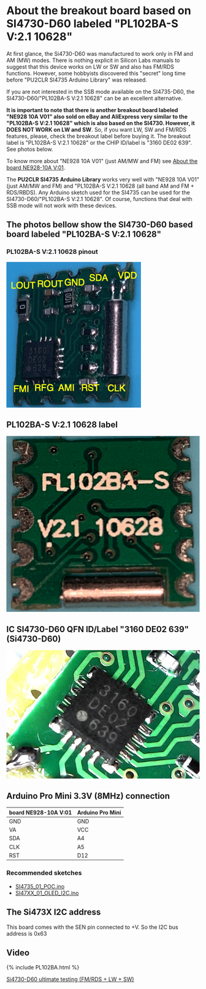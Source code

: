 # About the breakout board based on SI4730-D60 labeled "PL102BA-S V:2.1 10628" 

At first glance, the Si4730-D60 was manufactured to work only in FM and AM (MW) modes. There is nothing explicit in Silicon Labs manuals to suggest that this device works on LW or SW and also has FM/RDS functions. However, some hobbyists discovered this "secret" long time before "PU2CLR SI4735 Arduino Library" was released. 


If you are not interested in the SSB mode available on the SI4735-D60, the SI4730-D60/"PL102BA-S V:2.1 10628" can be an excellent alternative.

__It is important to note that there is another breakout board labeled "NE928 10A V01" also sold on eBay and AliExpress very similar to the "PL102BA-S V:2.1 10628"  which is also based on the SI4730. However, it DOES NOT WORK on LW and SW__. So, if you want LW, SW and FM/RDS features, please, check the breakout label before buying it. The breakout label is "PL102BA-S V:2.1 10628" or the CHIP ID/label is "3160 DE02 639". See photos below.  

To know more about "NE928 10A V01" (just AM/MW and FM) see [About the board NE928-10A V:01](https://pu2clr.github.io/SI4735/extras/BOARD_NE928_10A_V_01/).

The __PU2CLR SI4735 Arduino Library__ works very well with "NE928 10A V01" (just AM/MW and FM) and "PL102BA-S V:2.1 10628 (all band AM and FM + RDS/RBDS). Any Arduino sketch used for the SI4735 can be used for the SI4730-D60/"PL102BA-S V:2.1 10628". Of course, functions that deal with SSB mode will not work with these devices.


## The photos bellow show the SI4730-D60 based board labeled "PL102BA-S V:2.1 10628" 


### PL102BA-S V:2.1 10628 pinout

![PL102BA-S V:2.1 10628](./PL102BA_01.png)

## PL102BA-S V:2.1 10628 label


![PL102BA-S V:2.1 10628 label](./PL102BA_02.png)


## IC SI4730-D60 QFN  ID/Label "3160 DE02 639" (Si4730-D60)

![Si4730-D60 label](./SI4730_3160DE02639_01.jpg)


## Arduino Pro Mini 3.3V (8MHz) connection


|  board NE928-10A V:01 |  Arduino Pro Mini |
| --------------------- | ----------------- |
| GND  | GND | 
| VA   | VCC |
| SDA  | A4  |
| CLK  | A5  |
| RST  | D12 |


### Recommended sketches

* [SI4735_01_POC.ino](https://github.com/pu2clr/SI4735/tree/master/examples/SI47XX_01_SERIAL_MONITOR/SI4735_01_POC)
* [SI47XX_01_OLED_I2C.ino](https://github.com/pu2clr/SI4735/tree/master/examples/SI47XX_03_OLED_I2C/SI47XX_01_OLED_I2C)


## The Si473X I2C address 

This board comes with the SEN pin connected to +V. So the I2C bus address is 0x63

## Video

{% include PL102BA.html %}

[Si4730-D60 ultimate testing (FM/RDS + LW + SW)](https://youtu.be/lRYE854EOrk)

